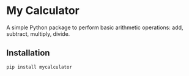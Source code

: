 # My Calculator

A simple Python package to perform basic arithmetic operations: add, subtract, multiply, divide.

## Installation

```bash
pip install mycalculator